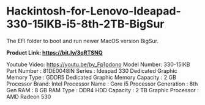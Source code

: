 # Hackintosh-for-Lenovo-Ideapad-330-15IKB-i5-8th-2TB-BigSur
The EFI folder to boot and run newer MacOS version BigSur.

<b>Product Link: https://bit.ly/3qRTSNQ</b>

Youtube Video: https://youtu.be/by_Fp1pdono
Model Number: 330-15IKB
Part Number : 81DE0048IN
Series : Ideapad 330
Dedicated Graphic Memory Type : GDDR5
Dedicated Graphic Memory Capacity : 2 GB
Processor Brand: Intel
Processor Name : Core i5
Processor Generation : 8th Gen
RAM : 8 GB
RAM Type : DDR4
HDD Capacity : 2 TB
Graphic Processor : AMD Radeon 530

